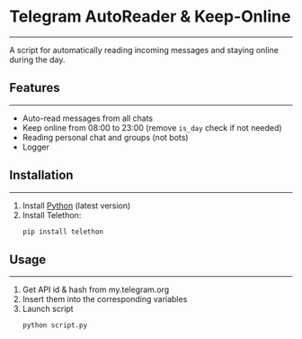 # Telegram AutoReader & Keep-Online
---
A script for automatically reading incoming messages and staying online during the day.

## Features
***
- Auto-read messages from all chats  
- Keep online from 08:00 to 23:00 (remove `is_day` check if not needed)
- Reading personal chat and groups (not bots)
- Logger

## Installation
***
1. Install [Python](https://www.python.org/downloads/) (latest version)  
2. Install Telethon:
   ```bash
   pip install telethon

## Usage
***
1. Get API id & hash from my.telegram.org
2. Insert them into the corresponding variables
3. Launch script
   ```bash
   python script.py 